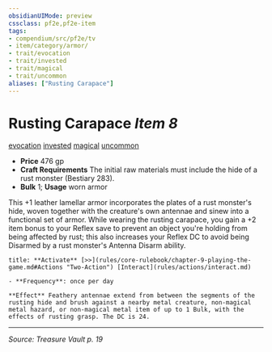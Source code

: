 ```yaml
---
obsidianUIMode: preview
cssclass: pf2e,pf2e-item
tags:
- compendium/src/pf2e/tv
- item/category/armor/
- trait/evocation
- trait/invested
- trait/magical
- trait/uncommon
aliases: ["Rusting Carapace"]
---
```

# Rusting Carapace *Item 8*  
[evocation](evocation.md "Evocation School Trait")  [invested](invested.md "Invested Item Trait")  [magical](magical.md "Magical Item Trait")  [uncommon](uncommon.md "Uncommon Rarity Trait")  

- **Price** 476 gp
- **Craft Requirements** The initial raw materials must include the hide of a rust monster (Bestiary 283).
- **Bulk** 1; **Usage** worn armor

This +1 leather lamellar armor incorporates the plates of a rust monster's hide, woven together with the creature's own antennae and sinew into a functional set of armor. While wearing the rusting carapace, you gain a +2 item bonus to your Reflex save to prevent an object you're holding from being affected by rust; this also increases your Reflex DC to avoid being Disarmed by a rust monster's Antenna Disarm ability.

```ad-embed-ability
title: **Activate** [>>](rules/core-rulebook/chapter-9-playing-the-game.md#Actions "Two-Action") [Interact](rules/actions/interact.md)

- **Frequency**: once per day

**Effect** Feathery antennae extend from between the segments of the rusting hide and brush against a nearby metal creature, non-magical metal hazard, or non-magical metal item of up to 1 Bulk, with the effects of rusting grasp. The DC is 24.
```


---
*Source: Treasure Vault p. 19*
